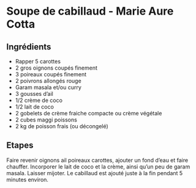 # Soupe de cabillaud - Marie Aure Cotta

## Ingrédients
* Rapper 5 carottes
* 2 gros oignons coupés finement
* 3 poireaux coupés finement
* 2 poivrons allongés rouge
* Garam masala et/ou curry
* 3 gousses d’ail
* 1/2 crème de coco
* 1/2 lait de coco
* 2 gobelets de crème fraiche compacte ou crème végétale
* 2 cubes maggi poissons
* 2 kg de poisson frais (ou décongelé)

## Etapes

Faire revenir oignons ail poireaux carottes, ajouter un fond d’eau et faire chauffer. Incorporer le lait de coco et la crème, ainsi qu’un peu de garam masala. Laisser mijoter. Le cabillaud est ajouté juste à la fin pendant 5 minutes environ.